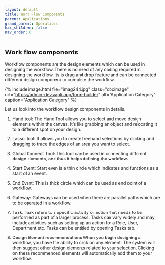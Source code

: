 ```yaml
---
layout: default
title: Work Flow Components
parent: Applications
grand_parent: Operations
has_children: false
nav_order: 6
---
```


## Work flow components

Workflow components are the design elements which can be used in designing the workflow. There is no need of any coding required in designing the workflow. Its is drag and drop feature and can be connected different design component to complete the workflow. 

{% include image.html file="imag244.jpg" class="docimage" url="https://admin-dev.aapli.app/form-builder" alt="Application Category" caption="Application Category" %}


Let us look into the workflow design components in details. 
1. Hand tool: The Hand Tool allows you to select and move design elements within the canvas. It’s like grabbing an object and relocating it to a different spot on your design. 

2. Lasso Tool: It allows you to create freehand selections by clicking and dragging to trace the edges of an area you want to select.
3. Global Connect Tool: This tool can be used in connecting different design elements, and thus it helps defining the workflow.
4. Start Event: Start even is a thin circle which indicates and functions as a start of an event. 
5. End Event: This is thick circle which can be used as end point of a workflow. 
6. Gateway: Gateways can be used when there are parallel paths which are to be operated in a workflow.
7. Task: Task refers to a specific activity or action that needs to be performed as part of a larger process. Tasks can vary widely and may include activities such as setting up an action for a Role, User, Department etc. Tasks can be entitled by opening Tasks tab. 
8. Design Element recommendations When you begin designing a workflow, you have the ability to click on any element. The system will then suggest other design elements related to your selection. Clicking on these recommended elements will automatically add them to your workflow.


